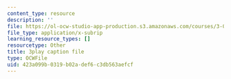 ```yaml
---
content_type: resource
description: ''
file: https://ol-ocw-studio-app-production.s3.amazonaws.com/courses/3-091sc-introduction-to-solid-state-chemistry-fall-2010/423a099b0319b02adef6c3db563aefcf_up3zP2z81SE.srt
file_type: application/x-subrip
learning_resource_types: []
resourcetype: Other
title: 3play caption file
type: OCWFile
uid: 423a099b-0319-b02a-def6-c3db563aefcf
---
```

